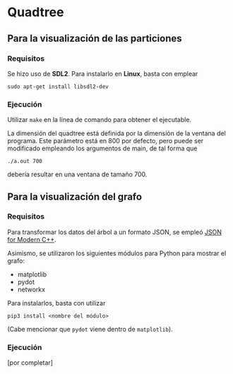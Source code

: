 # Quadtree

## Para la visualización de las particiones

### Requisitos

Se hizo uso de **SDL2**. Para instalarlo en **Linux**, basta con emplear
```
sudo apt-get install libsdl2-dev
```

### Ejecución

Utilizar `make` en la línea de comando para obtener el ejecutable.

La dimensión del quadtree está definida por la dimensión de la ventana del programa. Este parámetro está en 800 por defecto, pero puede ser modificado empleando los argumentos de main, de tal forma que
```
./a.out 700
```
debería resultar en una ventana de tamaño 700.

## Para la visualización del grafo

### Requisitos

Para transformar los datos del árbol a un formato JSON, se empleó [JSON for Modern C++](https://github.com/nlohmann/json).

Asimismo, se utilizaron los siguientes módulos para Python para mostrar el grafo:
- matplotlib
- pydot
- networkx

Para instalarlos, basta con utilizar
```
pip3 install <nombre del módulo>
```

(Cabe mencionar que `pydot` viene dentro de `matplotlib`).

### Ejecución

[por completar]
